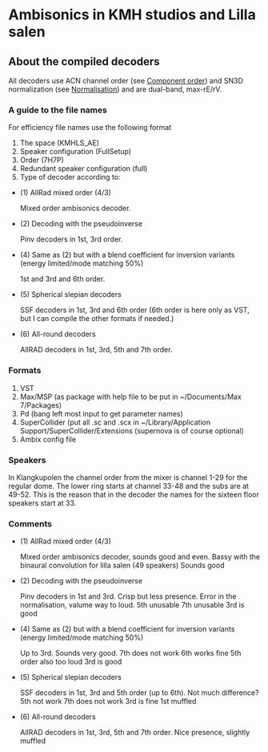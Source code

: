 

# Ambisonics in KMH studios and Lilla salen

## About the compiled decoders

All decoders use ACN channel order (see [Component order](#org73764d8)) and SN3D normalization (see [Normalisation](#orgcc22c51)) and are dual-band, max-rE/rV.


### A guide to the file names

For efficiency file names use the following format

1.  The space (KMHLS\_AE)
2.  Speaker configuration (FullSetup)
3.  Order (7H7P)
4.  Redundant speaker configuration (full)
5.  Type of decoder according to:

-   (1) AllRad mixed order (4/3)

    Mixed order ambisonics decoder.

-   (2) Decoding with the pseudoinverse

    Pinv decoders in 1st, 3rd order.

-   (4) Same as (2) but with a blend coefficient for inversion variants (energy limited/mode matching 50%)

    1st and 3rd and 6th order.

-   (5) Spherical slepian decoders

    SSF decoders in 1st, 3rd and 6th order (6th order is here only as VST, but I can compile the other formats if needed.)

-   (6) All-round decoders

    AllRAD decoders in 1st, 3rd, 5th and 7th order.


### Formats

1.  VST
2.  Max/MSP (as package with help file to be put in ~/Documents/Max 7/Packages)
3.  Pd (bang left most input to get parameter names)
4.  SuperCollider (put all .sc and .scx in ~/Library/Application Support/SuperCollider/Extensions (supernova is of course optional)
5.  Ambix config file


### Speakers

In Klangkupolen the channel order from the mixer is channel 1-29 for the regular dome. The lower ring starts at channel 33-48 and the subs are at 49-52. This is the reason that in the decoder the names for the sixteen floor speakers start at 33.


### Comments

-   (1) AllRad mixed order (4/3)

    Mixed order ambisonics decoder, sounds good and even. Bassy with the binaural convolution for lilla salen (49 speakers)
    Sounds good

-   (2) Decoding with the pseudoinverse

    Pinv decoders in 1st and 3rd. Crisp but less presence. 
    Error in the normalisation, valume way to loud.
    5th unusable
    7th unusable
    3rd is good

-   (4) Same as (2) but with a blend coefficient for inversion variants (energy limited/mode matching 50%)

    Up to 3rd. Sounds very good.
    7th does not work
    6th works fine
    5th order also too loud
    3rd is good

-   (5) Spherical slepian decoders

    SSF decoders in 1st, 3rd and 5th order (up to 6th). Not much difference?
    5th not work
    7th does not work
    3rd is fine
    1st muffled

-   (6) All-round decoders

    AllRAD decoders in 1st, 3rd, 5th and 7th order. Nice presence, slightly muffled


